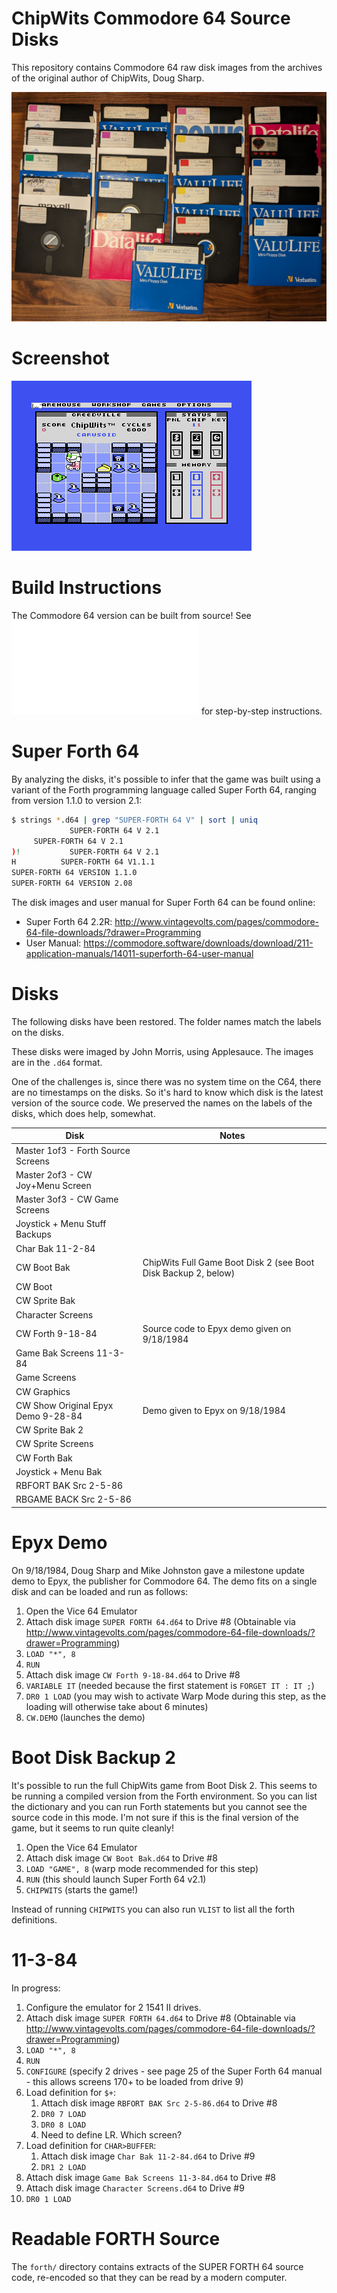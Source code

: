 # ChipWits Commodore 64 Source Disks

This repository contains Commodore 64 raw disk images from the archives
of the original author of ChipWits, Doug Sharp.

![Commodore 64 ChipWits Disks](docs/c64-chipwits-disks.jpg)

# Screenshot

![Commodore 64 ChipWits Screenshot](docs/c64-chipwits.png)

# Build Instructions

The Commodore 64 version can be built from source! See ![Build Instructions](buildtools/README.md) for
step-by-step instructions.

# Super Forth 64

By analyzing the disks, it's possible to infer that the game was built using a variant of the Forth programming
language called Super Forth 64, ranging from version 1.1.0 to version 2.1:

```bash
$ strings *.d64 | grep "SUPER-FORTH 64 V" | sort | uniq
             SUPER-FORTH 64 V 2.1 
     SUPER-FORTH 64 V 2.1
)!           SUPER-FORTH 64 V 2.1
H          SUPER-FORTH 64 V1.1.1
SUPER-FORTH 64 VERSION 1.1.0
SUPER-FORTH 64 VERSION 2.08
```

The disk images and user manual for Super Forth 64 can be found online:

* Super Forth 64 2.2R: http://www.vintagevolts.com/pages/commodore-64-file-downloads/?drawer=Programming
* User Manual: https://commodore.software/downloads/download/211-application-manuals/14011-superforth-64-user-manual

# Disks

The following disks have been restored. The folder names match the
labels on the disks.

These disks were imaged by John Morris, using Applesauce. The images are in the `.d64` format.

One of the challenges is, since there was no system time on the C64, there
are no timestamps on the disks. So it's hard to know which disk is the
latest version of the source code. We preserved the names on the labels of
the disks, which does help, somewhat.

| Disk                               | Notes                                                          |
|------------------------------------|----------------------------------------------------------------|
| Master 1of3 - Forth Source Screens |                                                                |
| Master 2of3 - CW Joy+Menu Screen   |                                                                |
| Master 3of3 - CW Game Screens      |                                                                |
| Joystick + Menu Stuff Backups      |                                                                |
| Char Bak 11-2-84                   |                                                                |
| CW Boot Bak                        | ChipWits Full Game Boot Disk 2 (see Boot Disk Backup 2, below) |
| CW Boot                            |                                                                |
| CW Sprite Bak                      |                                                                |
| Character Screens                  |                                                                |
| CW Forth 9-18-84                   | Source code to Epyx demo given on 9/18/1984                    |
| Game Bak Screens 11-3-84           |                                                                |
| Game Screens                       |                                                                |
| CW Graphics                        |                                                                |
| CW Show Original Epyx Demo 9-28-84 | Demo given to Epyx on 9/18/1984                                |
| CW Sprite Bak 2                    |                                                                |
| CW Sprite Screens                  |                                                                |
| CW Forth Bak                       |                                                                |
| Joystick + Menu Bak                |                                                                |
| RBFORT BAK Src 2-5-86              |                                                                |
| RBGAME BACK Src 2-5-86             |                                                                |

# Epyx Demo

On 9/18/1984, Doug Sharp and Mike Johnston gave a milestone update demo to
Epyx, the publisher for Commodore 64. The demo fits on a single disk and
can be loaded and run as follows:

1. Open the Vice 64 Emulator
2. Attach disk image `SUPER FORTH 64.d64` to Drive #8 (Obtainable via http://www.vintagevolts.com/pages/commodore-64-file-downloads/?drawer=Programming)
3. `LOAD "*", 8`
4. `RUN`
5. Attach disk image `CW Forth 9-18-84.d64` to Drive #8
6. `VARIABLE IT` (needed because the first statement is `FORGET IT : IT ;`)
7. `DR0 1 LOAD` (you may wish to activate Warp Mode during this step, as the loading will otherwise take about 6
minutes)
8. `CW.DEMO` (launches the demo)

# Boot Disk Backup 2

It's possible to run the full ChipWits game from Boot Disk 2. This seems to be running a compiled
version from the Forth environment. So you can list the dictionary and you can run Forth statements
but you cannot see the source code in this mode. I'm not sure if this is the final version of
the game, but it seems to run quite cleanly! 

1. Open the Vice 64 Emulator
2. Attach disk image `CW Boot Bak.d64` to Drive #8
3. `LOAD "GAME", 8` (warp mode recommended for this step)
4. `RUN` (this should launch Super Forth 64 v2.1)
5. `CHIPWITS` (starts the game!)

Instead of running `CHIPWITS` you can also run `VLIST` to list all the forth definitions.

# 11-3-84
In progress:
1. Configure the emulator for 2 1541 II drives.
2. Attach disk image `SUPER FORTH 64.d64` to Drive #8 (Obtainable via http://www.vintagevolts.com/pages/commodore-64-file-downloads/?drawer=Programming)
3. `LOAD "*", 8`
4. `RUN`
5. `CONFIGURE` (specify 2 drives - see page 25 of the Super Forth 64 manual - this allows screens 170+ to be loaded from drive 9)
6. Load definition for `$+`:
   1. Attach disk image `RBFORT BAK Src 2-5-86.d64` to Drive #8
   2. `DR0 7 LOAD`
   3. `DR0 8 LOAD`
   4. Need to define LR. Which screen?
7. Load definition for `CHAR>BUFFER`:
   1. Attach disk image `Char Bak 11-2-84.d64` to Drive #9
   2. `DR1 2 LOAD`
8. Attach disk image `Game Bak Screens 11-3-84.d64` to Drive #8
9. Attach disk image `Character Screens.d64` to Drive #9
10. `DR0 1 LOAD`

# Readable FORTH Source
The `forth/` directory contains extracts of the SUPER FORTH 64 source code, re-encoded so that
they can be read by a modern computer.
